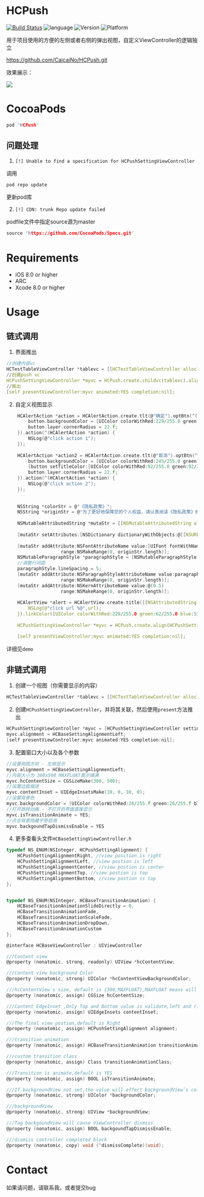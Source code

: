 # HCPush
[![Build Status](https://api.travis-ci.org/CaicaiNo/HCPush.svg?branch=master)](https://travis-ci.org/github/CaicaiNo/HCPush)
![language](https://img.shields.io/badge/language-Object--C-brightgreen)
![Version](https://img.shields.io/badge/Version-1.1.1-brightgreen)
![Platform](https://img.shields.io/badge/Platform-iOS-brightgreen)

用于项目使用的方便的左侧或者右侧的弹出视图，自定义ViewController的逻辑独立

https://github.com/CaicaiNo/HCPush.git

效果展示：

![](https://img-blog.csdnimg.cn/20200316210411133.gif)
# CocoaPods
```c
pod 'HCPush'
```
## 问题处理
1. `[!] Unable to find a specification for HCPushSettingViewController`

调用

```c
pod repo update
```

更新pod库

2. `[!] CDN: trunk Repo update failed`

podfile文件中指定source源为master 

```c
source 'https://github.com/CocoaPods/Specs.git'
```

# Requirements

 - iOS 8.0 or higher
 - ARC
 - Xcode 8.0 or higher

# Usage
## 链式调用
1. 界面推出
```c
//创建内容vc
HCTestTableViewController *tablevc = [[HCTestTableViewController alloc] init];
//创建push vc
HCPushSettingViewController *myvc = HCPush.create.childvc(tablevc).align(HCPushSettingAlignmentLeft).done;
//推出
[self presentViewController:myvc animated:YES completion:nil];
```
2. 自定义视图显示
```c
    HCAlertAction *action = HCAlertAction.create.tlt(@"确定").optBtn(^(UIButton *button) {
        button.backgroundColor = [UIColor colorWithRed:229/255.0 green:62/255.0 blue:54/255.0 alpha:1.0];
        button.layer.cornerRadius = 22.f;
    }).action(^(HCAlertAction *action) {
        NSLog(@"click action 1");
    });
    
    HCAlertAction *action2 = HCAlertAction.create.tlt(@"取消").optBtn(^(UIButton *button) {
        button.backgroundColor = [UIColor colorWithRed:245/255.0 green:245/255.0 blue:245/255.0 alpha:1.0];
        [button setTitleColor:[UIColor colorWithRed:92/255.0 green:92/255.0 blue:92/255.0 alpha:1.0] forState:UIControlStateNormal];
        button.layer.cornerRadius = 22.f;
    }).action(^(HCAlertAction *action) {
        NSLog(@"click action 2");
    });
    
    
    NSString *colorStr = @"《隐私政策》";
    NSString *originStr = @"为了更好地保障您的个人权益，请认真阅读《隐私政策》的全部内容，同意并接受全部条款后开始使用我们的产品和服务。如选择不同意，将无法使用我们的产品和服务，并退出应用。";
    
    NSMutableAttributedString *mutaStr = [[NSMutableAttributedString alloc] initWithString:originStr attributes:[NSDictionary dictionaryWithObjects:@[[UIColor colorWithRed:51/255.0 green:51/255.0 blue:51/255.0 alpha:1]] forKeys:@[NSForegroundColorAttributeName]]];
    
    [mutaStr setAttributes:[NSDictionary dictionaryWithObjects:@[[NSURL URLWithString:@"http://www.baidu.com"],[UIColor colorWithRed:229/255.0 green:62/255.0 blue:51/255.0 alpha:1]] forKeys:@[NSLinkAttributeName,NSForegroundColorAttributeName]] range:[originStr rangeOfString:colorStr]];
    
    [mutaStr addAttribute:NSFontAttributeName value:[UIFont fontWithName:@"PingFang SC" size: 14]
                    range:NSMakeRange(0, originStr.length)];
    NSMutableParagraphStyle *paragraphStyle = [NSMutableParagraphStyle new];
    //调整行间距
    paragraphStyle.lineSpacing = 5;
    [mutaStr addAttribute:NSParagraphStyleAttributeName value:paragraphStyle
                    range:NSMakeRange(0, originStr.length)];
    [mutaStr addAttribute:NSKernAttributeName value:@(0.5)
                    range:NSMakeRange(0, originStr.length)];
    
    HCAlertView *alert = HCAlertView.create.title([[NSAttributedString alloc] initWithString:@"隐私政策"]).attr(mutaStr).add(action).add(action2).urlAction(^(NSURL *url) {
        NSLog(@"click url %@",url);
    }).linkColor([UIColor colorWithRed:229/255.0 green:62/255.0 blue:51/255.0 alpha:1]);
    
    HCPushSettingViewController *myvc = HCPush.create.align(HCPushSettingAlignmentCenter).tapDismiss(NO).transition(HCBaseTransitionAnimationDropDown).ctSize(CGSizeMake(315, 350)).childview(alert).bgColor([UIColor colorWithRed:26/255.f green:26/255.f blue:26/255.f alpha:0.5]).done;

    [self presentViewController:myvc animated:YES completion:nil];
```

详细见`demo`
## 非链式调用
1. 创建一个视图（你需要显示的内容）
```c
HCTestTableViewController *tablevc = [[HCTestTableViewController alloc] init];
```

2. 创建`HCPushSettingViewController`，并将其关联，然后使用`present`方法推出
```c
HCPushSettingViewController *myvc = [HCPushSettingViewController settingControllerWithContentController:tablevc];
myvc.alignment = HCBaseSettingAlignmentLeft;
[self presentViewController:myvc animated:YES completion:nil];
```
3. 配置窗口大小以及各个参数
```c
//设置视图方向 - 左侧显示
myvc.alignment = HCBaseSettingAlignmentLeft;
//内容大小为 300x500 MAXFLOAT表示铺满
myvc.hcContentSize = CGSizeMake(300, 500);
//设置边距缩进
myvc.contentInset = UIEdgeInsetsMake(10, 0, 10, 0);
//设置背景色
myvc.backgroundColor = [UIColor colorWithRed:26/255.f green:26/255.f blue:26/255.f alpha:0.5];
//打开跳转动画 - 不打开则界面直接显示
myvc.isTransitionAnimate = YES;
//点击背景隐藏手势启用
myvc.backgoundTapDismissEnable = YES
```
4. 更多查看头文件`HCBaseSettingViewController.h`

```c
typedef NS_ENUM(NSInteger, HCPushSettingAlignment) {
    HCPushSettingAlignmentRight, //view position is right
    HCPushSettingAlignmentLeft, //view postion is left
    HCPushSettingAlignmentCenter, //view postion is center
    HCPushSettingAlignmentTop, //view postion is top
    HCPushSettingAlignmentBottom, //view postion is top
};


typedef NS_ENUM(NSInteger, HCBaseTransitionAnimation) {
    HCBaseTransitionAnimationSlideDirectly = 0,
    HCBaseTransitionAnimationFade,
    HCBaseTransitionAnimationScaleFade,
    HCBaseTransitionAnimationDropDown,
    HCBaseTransitionAnimationCustom
};

@interface HCBaseViewController : UIViewController

///Content view
@property (nonatomic, strong, readonly) UIView *hcContentView;

///Content view background Color
@property (nonatomic, strong) UIColor *hcContentViewBackgroundColor;

///hcContentView`s size, default is {300,MAXFLOAT},MAXFLOAT means will fill screen height
@property (nonatomic, assign) CGSize hcContentSize;

///Content EdgeInset ,Only Top and Bottom value is validate,left and right will be ignored. Default is UIEdgeInsetsZero
@property (nonatomic, assign) UIEdgeInsets contentInset;

///The final view postion,default is Right
@property (nonatomic, assign) HCPushSettingAlignment alignment;

///transition animation
@property (nonatomic, assign) HCBaseTransitionAnimation transitionAnimation;

///custom transition class
@property (nonatomic, assign) Class transitionAnimationClass;

///Transition is animate,default is YES
@property (nonatomic, assign) BOOL isTransitionAnimate;

///If backgroundView not set,the value will effect backgroundView`s color
@property (nonatomic, strong) UIColor *backgroundColor;

///backgroundView
@property (nonatomic, strong) UIView *backgroundView;

///Tag backgoundView will cause ViewController dismiss
@property (nonatomic, assign) BOOL backgoundTapDismissEnable;

///dismiss controller completed block
@property (nonatomic, copy) void (^dismissComplete)(void);
```



# Contact
如果请问题，请联系我，或者提交bug
